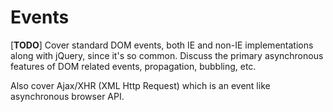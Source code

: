 # Events

\[**TODO**\] Cover standard DOM events, both IE and non-IE implementations along with jQuery, since it's so common. Discuss the primary asynchronous features of DOM related events, propagation, bubbling, etc.

Also cover Ajax/XHR \(XML Http Request\) which is an event like asynchronous browser API.

